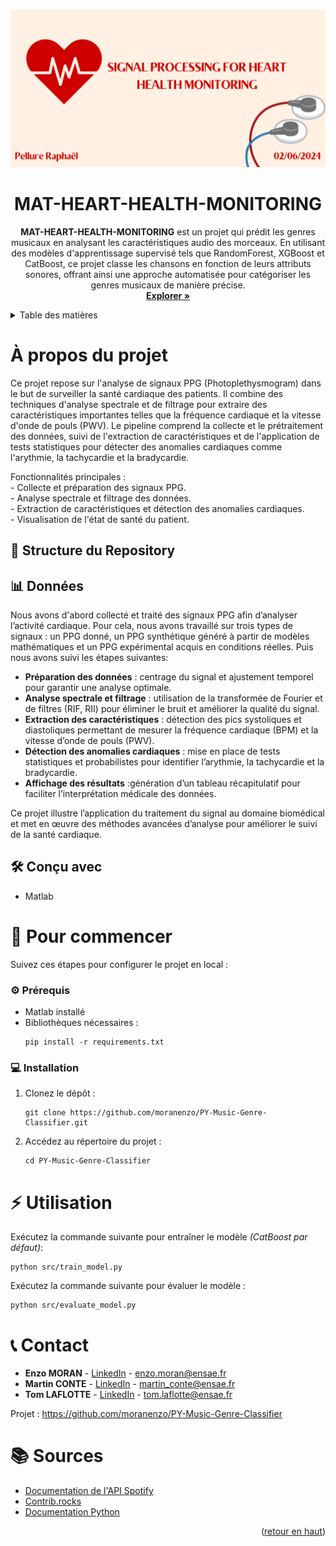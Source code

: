 <a id="readme-top"></a>




<!-- PROJECT BANNER -->
<br />
<div align="center">
  <a href="https://github.com/Raphael-Pellure/MAT-HEART-HEALTH-MONITORING">
    <img src="social_preview_TNS.png">
  </a>

<h1 align="center">MAT-HEART-HEALTH-MONITORING</h3>

  <p>
    <strong>MAT-HEART-HEALTH-MONITORING</strong> est un projet qui prédit les genres musicaux en analysant les caractéristiques audio des morceaux. En utilisant des modèles d'apprentissage supervisé tels que RandomForest, XGBoost et CatBoost, ce projet classe les chansons en fonction de leurs attributs sonores, offrant ainsi une approche automatisée pour catégoriser les genres musicaux de manière précise.
    <br />
    <a href="https://github.com/Raphael-Pellure/MAT-HEART-HEALTH-MONITORING"><strong>Explorer »</strong></a>
    <br />
  </p>
</div>



<!-- TABLE OF CONTENTS -->
<details>
  <summary>Table des matières</summary>
  <ol>
    <li>
      <a href="#about-the-project">À propos du projet</a>
      <ul>
        <li><a href="#repository-structure">Structure du repository</a></li>
        <li><a href="#dataset">Jeu de données</a></li>
        <li><a href="#built-with">Modèles utilisés</a></li>
      </ul>
    </li>
    <li>
      <a href="#getting-started">Pour commencer</a>
      <ul>
        <li><a href="#prerequisites">Prérequis</a></li>
        <li><a href="#installation">Installation</a></li>
      </ul>
    </li>
    <li><a href="#usage">Utilisation</a></li>
    <li><a href="#contact">Contacts</a></li>
    <li><a href="#acknowledgments">Sources</a></li>
  </ol>
</details>



<h1 id="about-the-project">À propos du projet</h1>

<p>
Ce projet repose sur l'analyse de signaux PPG (Photoplethysmogram) dans le but de surveiller la santé cardiaque des patients. Il combine des techniques d'analyse spectrale et de filtrage pour extraire des caractéristiques importantes telles que la fréquence cardiaque et la vitesse d'onde de pouls (PWV). Le pipeline comprend la collecte et le prétraitement des données, suivi de l'extraction de caractéristiques et de l'application de tests statistiques pour détecter des anomalies cardiaques comme l'arythmie, la tachycardie et la bradycardie.
</p>

<p> Fonctionnalités principales :
  <br />- Collecte et préparation des signaux PPG.
  <br />- Analyse spectrale et filtrage des données.
  <br />- Extraction de caractéristiques et détection des anomalies cardiaques.
  <br />- Visualisation de l'état de santé du patient.
</p>



<h2 id="repository-structure">📁 Structure du Repository</h2>



<h2 id="dataset">📊 Données</h2>



 





<p>Nous avons d'abord collecté et traité des signaux PPG afin d’analyser l’activité cardiaque. Pour cela, nous avons travaillé sur trois types de signaux : un PPG donné, un PPG synthétique généré à partir de modèles mathématiques et un PPG expérimental acquis en conditions réelles. Puis nous avons suivi les étapes suivantes:</p>

<ul>
  <li><strong>Préparation des données</strong> : centrage du signal et ajustement temporel pour garantir une analyse optimale.</li>
  <li><strong>Analyse spectrale et filtrage</strong> :  utilisation de la transformée de Fourier et de filtres (RIF, RII) pour éliminer le bruit et améliorer la qualité du signal.</li>
   <li><strong>Extraction des caractéristiques</strong> : détection des pics systoliques et diastoliques permettant de mesurer la fréquence cardiaque (BPM) et la vitesse d’onde de pouls (PWV).</li>
   <li><strong>Détection des anomalies cardiaques</strong> : mise en place de tests statistiques et probabilistes pour identifier l’arythmie, la tachycardie et la bradycardie.</li>
   <li><strong>Affichage des résultats</strong> :génération d’un tableau récapitulatif pour faciliter l’interprétation médicale des données.</li>  
</ul>

<p>Ce projet illustre l’application du traitement du signal au domaine biomédical et met en œuvre des méthodes avancées d’analyse pour améliorer le suivi de la santé cardiaque.</p>

<h2 id="built-with">🛠️ Conçu avec</h2>
<ul>
  <li>Matlab</li>
</ul>




<h1 id="getting-started">🚀 Pour commencer</h1>
<p>Suivez ces étapes pour configurer le projet en local :</p>

<h3 id="prerequisites">⚙️ Prérequis</h3>
<ul>
  <li>Matlab installé</li>
  <li>Bibliothèques nécessaires :
    <pre><code>pip install -r requirements.txt</code></pre>
  </li>
</ul>



<h3 id="installation">💻 Installation</h3>
<ol>
  <li>Clonez le dépôt :
    <pre><code>git clone https://github.com/moranenzo/PY-Music-Genre-Classifier.git</code></pre>
  </li>
  <li>Accédez au répertoire du projet :
    <pre><code>cd PY-Music-Genre-Classifier</code></pre>
  </li>
</ol>



<h1 id="usage">⚡ Utilisation</h1>
<p>Exécutez la commande suivante pour entraîner le modèle <i>(CatBoost par défaut)</i>:</p>
<pre><code>python src/train_model.py</code></pre>

<p>Exécutez la commande suivante pour évaluer le modèle :</p>
<pre><code>python src/evaluate_model.py</code></pre>





<h1 id="contact">📞 Contact</h1>
<ul>
  <li><strong>Enzo MORAN</strong> - <a href="https://www.linkedin.com/in/moranenzo/" target="_blank">LinkedIn</a> - <a href="mailto:enzo.moran@ensae.fr">enzo.moran@ensae.fr</a></li>
  <li><strong>Martin CONTE</strong> - <a href="https://www.linkedin.com/in/martin-conte-7a3139286/" target="_blank">LinkedIn</a> - <a href="mailto:martin_conte@ensae.fr">martin_conte@ensae.fr</a></li>
  <li><strong>Tom LAFLOTTE</strong> - <a href="https://www.linkedin.com/in/tom-laflotte-19a351293/" target="_blank">LinkedIn</a> - <a href="mailto:tom.laflotte@ensae.fr">tom.laflotte@ensae.fr</a></li>
</ul>

<p>Projet : <a href="https://github.com/moranenzo/PY-Music-Genre-Classifier" target="_blank">https://github.com/moranenzo/PY-Music-Genre-Classifier</a></p>




<h1 id="acknowledgments">📚 Sources</h1>
<ul>
  <li><a href="https://developer.spotify.com/documentation/web-api/" target="_blank">Documentation de l'API Spotify</a></li>
  <li><a href="https://contrib.rocks" target="_blank">Contrib.rocks</a></li>
  <li><a href="https://docs.python.org/3/" target="_blank">Documentation Python</a></li>
</ul>

<p align="right">(<a href="#readme-top">retour en haut</a>)</p>




<!-- MARKDOWN LINKS & IMAGES -->
<!-- https://www.markdownguide.org/basic-syntax/#reference-style-links -->
[contributors-shield]: https://img.shields.io/github/contributors/moranenzo/PY-Music-Genre-Classifier.svg?style=for-the-badge
[contributors-url]: https://github.com/moranenzo/PY-Music-Genre-Classifier/graphs/contributors
[product-screenshot]: images/screenshot.png

